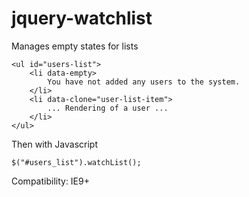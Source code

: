 jquery-watchlist
================

Manages empty states for lists


```	
<ul id="users-list">
	<li data-empty>
		You have not added any users to the system.
	</li>
	<li data-clone="user-list-item">
		... Rendering of a user ...
	</li>
</ul>
```


Then with Javascript

```
$("#users_list").watchList();
```

Compatibility: IE9+
